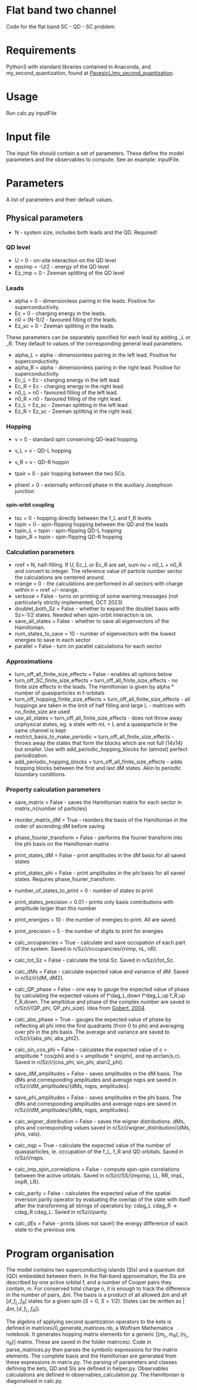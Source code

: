 # Flat band two channel
Code for the flat band SC - QD - SC problem.

# Requirements
Python3 with standard libraries contained in Anaconda, and my_second_quantization, found at [PavesicL/my_second_quantization](https://github.com/PavesicL/my_second_quantization).

# Usage
Run calc.py inputFile 

# Input file
The input file should contain a set of parameters. These define the model parameters and the observables to compute.
See an example: inputFile.

# Parameters 
A list of parameters and their default values.

## Physical parameters

* N - system size, includes both leads and the QD. Required!

### QD level
* U = 0 - on-site interaction on the QD level
* epsimp = -U/2 - energy of the QD level
* Ez_imp = 0 - Zeeman splitting of the QD level

### Leads
* alpha = 0 - dimensionless pairing in the leads. Positive for superconductivity.
* Ec = 0 - charging energy in the leads.
* n0 = (N-1)/2 - favoured filling of the leads.
* Ez_sc = 0 - Zeeman splitting in the leads.

These parameters can be separately specified for each lead by adding _L or _R. They default to values of the corresponding general lead parameters.
* alpha_L = alpha - dimensionless pairing in the left lead. Positive for superconductivity.
* alpha_R = alpha - dimensionless pairing in the right lead. Positive for superconductivity.
* Ec_L = Ec - charging energy in the left lead.
* Ec_R = Ec - charging energy in the right lead.
* n0_L = n0 - favoured filling of the left lead.
* n0_R = n0 - favoured filling of the right lead.
* Ez_L = Ez_sc - Zeeman splitting in the left lead.
* Ez_R = Ez_sc - Zeeman splitting in the right lead.

### Hopping

* v = 0 - standard spin conserving QD-lead hopping.
* v_L = v - QD-L hopping
* v_R = v - QD-R hoppin

* tpair = 0 - pair hopping between the two SCs.
* phiext = 0 - externally enforced phase in the auxiliary Josephson junction

#### spin-orbit coupling
* tsc = 0 - hopping directly between the f_L and f_R levels
* tspin = 0 - spin-flipping hopping between the QD and the leads
* tspin_L = tspin - spin-flipping QD-L hopping
* tspin_R = tspin - spin-flipping QD-R hopping

### Calculation parameters
* nref = N, half-filling. If U, Ec_L or Ec_R are set, sum nu + n0_L + n0_R and convert to integer. The reference value of particle number sector the calculations are centered around.
* nrange = 0 - the calculations are performed in all sectors with charge within n = nref +/- nrange.
* verbose = False - turns on printing of some warning messages (not particularly strictly implemented, OCT 2023)
* doublet_both_Sz = False - whether to expand the doublet basis with Sz=-1/2 states. Needed when spin-orbit interaction is on.
* save_all_states = False - whether to save all eigenvectors of the Hamiltonian.
* num_states_to_save = 10 - number of eigenvectors with the lowest energies to save in each sector
* parallel = False - turn on parallel calculations for each sector

### Approximations
* turn_off_all_finite_size_effects = False - enables all options below
* turn_off_SC_finite_size_effects = turn_off_all_finite_size_effects - no finite size effects in the leads. The Hamiltonian is given by alpha * number of quasiparticles in f-orbitals
* turn_off_hopping_finite_size_effects = turn_off_all_finite_size_effects - all hoppings are taken in the limit of half filling and large L - matrices with no_finite_size are used
* use_all_states = turn_off_all_finite_size_effects - does not throw away unphysical states, eg. a state with mL = L and a quasiparticle in the same channel is kept
* restrict_basis_to_make_periodic = turn_off_all_finite_size_effects - throws away the states that form the blocks which are not full (14x14) but smaller. Use with add_periodic_hopping_blocks for (almost) perfect periodization.
* add_periodic_hopping_blocks = turn_off_all_finite_size_effects - adds hopping blocks between the first and last dM states. Akin to periodic boundary conditions.

### Property calculation parameters

* save_matrix = False - saves the Hamiltonian matrix for each sector in matrix_n{number of particles}
* reorder_matrix_dM = True - reorders the basis of the Hamiltonian in the order of ascending dM before saving
* phase_fourier_transform = False - performs the fourier transform into the phi basis on the Hamiltonian matrix

* print_states_dM = False - print amplitudes in the dM basis for all saved states
* print_states_phi = False - print amplitudes in the phi basis for all saved states. Requires phase_fourier_transform.
* number_of_states_to_print = 0 - number of states to print
* print_states_precision = 0.01 - prints only basis contributions with amplitude larger than this number

* print_energies = 10 - the number of energies to print. All are saved.
* print_precision = 5 - the number of digits to print for energies

* calc_occupancies = True - calculate and save occupation of each part of the system. Saved in n/Sz/i/occupancies/{nimp, nL, nR}.
* calc_tot_Sz = False - calculate the total Sz. Saved in n/Sz/i/tot_Sz.
* calc_dMs = False - calculate expected value and variance of dM. Saved in n/Sz/i/{dM, dM2}.
* calc_QP_phase = False - one way to gauge the expected value of phase by calculating the expected values of f^dag_L,down f^dag_L,up f_R,up f_R,down. The ampltidue and phase of the complex number are saved in n/Sz/i/{QP_phi, QP_phi_size}. Idea from [Gobert, 2004](10.1140/epjb/e2004-00145-6).
* calc_abs_phase = True - gauges the expected value of phase by reflecting all phi intro the first quadrants (from 0 to phi) and averaging over phi in the phi basis. The average and variance are saved to n/Sz/i/{abs_phi, abs_phi2}.
* calc_sin_cos_phi = False - calculates the expected value of c = amplitude * cos(phi) and s = amplitude * sin(phi), and np.arctan(s,c). Saved in n/Sz/i/{cos_phi, sin_phi, atan2_phi}.
* save_dM_amplitudes = False - saves amplitudes in the dM basis. The dMs and corresponding amplitudes and average nqps are saved in n/Sz/i/dM_amplitudes/{dMs, nqps, amplitudes}.
* save_phi_amplitudes = False - saves amplitudes in the phi basis. The dMs and corresponding amplitudes and average nqps are saved in n/Sz/i/dM_amplitudes/{dMs, nqps, amplitudes}.
* calc_wigner_distribution = False - saves the wigner distributions. dMs, phis and corresponding values saved in n/Sz/i/wigner_distribution/{dMs, phis, vals}.
* calc_nqp = True - calculate the expected value of the number of quasiparticles, ie. occupation of the f_L, f_R and QD orbitals. Saved in n/Sz/i/nqps.
* calc_imp_spin_correlations = False - compute spin-spin correlations between the active orbitals. Saved in n/Sz/i/SS/{impimp, LL, RR, impL, impR, LR}.
* calc_parity = False - calculates the expected value of the spatial inversion parity operator by evaluating the overlap of the state with itself after the transforming all strings of operators by: cdag_L cdag_R -> cdag_R cdag_L. Saved in n/Sz/i/parity.
* calc_dEs = False - prints (does not save!) the energy difference of each state to the previous one. 

# Program organisation

The model contains two superconducting islands (SIs) and a quantum dot (QD) embedded between them. In the flat-band approximation, the SIs are described by one active orbital f, and a number of Cooper pairs they contain, m. For conserved total charge n, it is enough to track the difference in the number of pairs, $\Delta m$. 
The basis is a product of all allowed $\Delta m$ and all $[d,f_L,f_R]$ states for a given spin ($S=0$, $S=1/2$). States can be written as $\vert \Delta m, [d,f_L,f_R]\rangle$.


The algebra of applying second quantization operators to the kets is defined in matrices/0_generate_matrices.nb, a Wolfram Mathematica notebook. It generates hopping matrix elements for a generic $[(m_L,m_R),(n_L,n_R)]$ matrix. These are saved in the folder matrices/. 
Code in parse_matrices.py then parses the symbolic expressions for the matrix elements. The complete basis and the Hamiltonian are generated from these expressions in matrix.py.
The parsing of parameters and classes defining the kets, QD and SIs are defined in helper.py. 
Observables calculations are defined in observables_calculation.py.
The Hamiltonian is diagonalised in calc.py.





